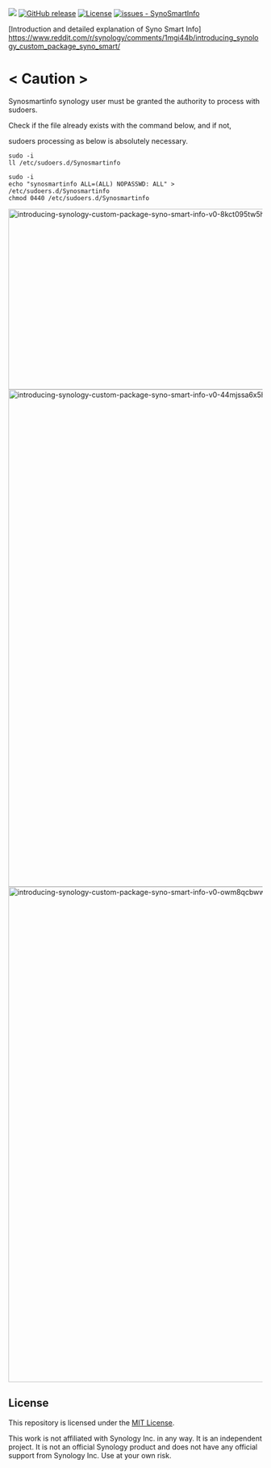 <!-- @format -->

[![](https://img.shields.io/static/v1?label=Sponsor&message=%E2%9D%A4&logo=GitHub&color=%23fe8e86)](https://github.com/sponsors/PeterSuh-Q3)
[![GitHub release](https://img.shields.io/github/release/PeterSuh-Q3/SynoSmartInfo?include_prereleases=&sort=semver&color=blue)](https://github.com/PeterSuh-Q3/SynoSmartInfo/releases/)
[![License](https://img.shields.io/badge/License-MIT-blue)](#license)
[![issues - SynoSmartInfo](https://img.shields.io/github/issues/PeterSuh-Q3/SynoSmartInfo)](https://github.com/PeterSuh-Q3/SynoSmartInfo/issues)

[Introduction and detailed explanation of Syno Smart Info]
https://www.reddit.com/r/synology/comments/1mgi44b/introducing_synology_custom_package_syno_smart/

# < Caution >

Synosmartinfo synology user must be granted the authority to process with sudoers.

Check if the file already exists with the command below, and if not,

sudoers processing as below is absolutely necessary.

```
sudo -i
ll /etc/sudoers.d/Synosmartinfo
```

```
sudo -i
echo "synosmartinfo ALL=(ALL) NOPASSWD: ALL" > /etc/sudoers.d/Synosmartinfo
chmod 0440 /etc/sudoers.d/Synosmartinfo
```

<img width="640" height="358" alt="introducing-synology-custom-package-syno-smart-info-v0-8kct095tw5hf1" src="https://github.com/user-attachments/assets/f3134377-c274-45f7-a8af-2a6a062701e8" />



<img width="640" height="986" alt="introducing-synology-custom-package-syno-smart-info-v0-44mjssa6x5hf1" src="https://github.com/user-attachments/assets/b1da273e-8118-4219-8148-795861aa7a9c" />

<img width="1080" height="982" alt="introducing-synology-custom-package-syno-smart-info-v0-owm8qcbww5hf1" src="https://github.com/user-attachments/assets/cbcb34e9-a359-48fc-ac37-7dd2a2f2c2f3" />

## License

This repository is licensed under the [MIT License](LICENSE).

This work is not affiliated with Synology Inc. in any way. It is an independent project. It is not an official Synology product and does not have any official support from Synology Inc. Use at your own risk.
